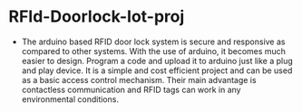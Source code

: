 # RFId-Doorlock-Iot-proj
- The arduino based RFID door lock system is secure and responsive as compared to other systems. With the use of arduino, it becomes much easier to design. Program a code and upload it to arduino just like a plug and play device. It is a simple and cost efficient project and can be used as a basic access control mechanism. Their main advantage is contactless communication and RFID tags can work in any environmental conditions.
